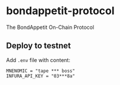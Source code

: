# bondappetit-protocol

The BondAppetit On-Chain Protocol

## Deploy to testnet

Add `.env` file with content:
```
MNENOMIC = "tape *** boss"
INFURA_API_KEY = "03***8a"
``` 